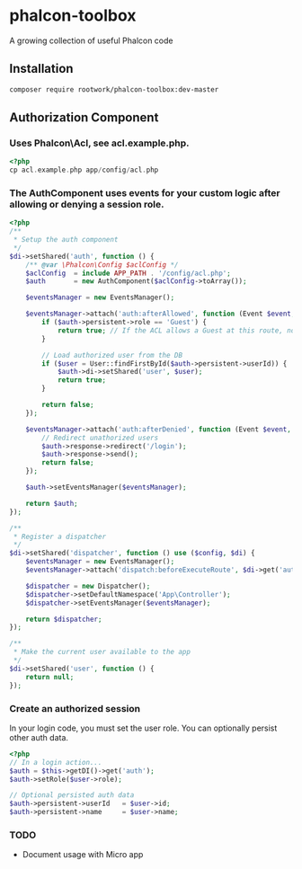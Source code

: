 # phalcon-toolbox
A growing collection of useful Phalcon code

## Installation

```bash
composer require rootwork/phalcon-toolbox:dev-master
```

## Authorization Component

### Uses Phalcon\Acl, see acl.example.php.

```php
<?php
cp acl.example.php app/config/acl.php
```

### The AuthComponent uses events for your custom logic after allowing or denying a session role.

```php
<?php
/**
 * Setup the auth component
 */
$di->setShared('auth', function () {
    /** @var \Phalcon\Config $aclConfig */
    $aclConfig  = include APP_PATH . '/config/acl.php';
    $auth       = new AuthComponent($aclConfig->toArray());

    $eventsManager = new EventsManager();

    $eventsManager->attach('auth:afterAllowed', function (Event $event, AuthComponent $auth) {
        if ($auth->persistent->role == 'Guest') {
            return true; // If the ACL allows a Guest at this route, no additional steps
        }

        // Load authorized user from the DB
        if ($user = User::findFirstById($auth->persistent->userId)) {
            $auth->di->setShared('user', $user);
            return true;
        }

        return false;
    });

    $eventsManager->attach('auth:afterDenied', function (Event $event, AuthComponent $auth) {
        // Redirect unathorized users
        $auth->response->redirect('/login');
        $auth->response->send();
        return false;
    });

    $auth->setEventsManager($eventsManager);

    return $auth;
});

/**
 * Register a dispatcher
 */
$di->setShared('dispatcher', function () use ($config, $di) {
    $eventsManager = new EventsManager();
    $eventsManager->attach('dispatch:beforeExecuteRoute', $di->get('auth'));

    $dispatcher = new Dispatcher();
    $dispatcher->setDefaultNamespace('App\Controller');
    $dispatcher->setEventsManager($eventsManager);

    return $dispatcher;
});

/**
 * Make the current user available to the app
 */
$di->setShared('user', function () {
    return null;
});
```

### Create an authorized session
In your login code, you must set the user role. You can optionally persist other auth data.

```php
<?php
// In a login action... 
$auth = $this->getDI()->get('auth');
$auth->setRole($user->role);

// Optional persisted auth data
$auth->persistent->userId   = $user->id;
$auth->persistent->name     = $user->name;
```

### TODO
* Document usage with Micro app
